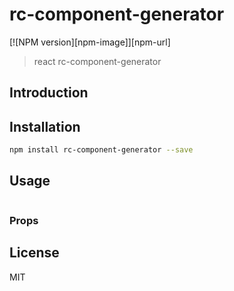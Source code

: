 # rc-component-generator

[![NPM version][npm-image]][npm-url]
> react rc-component-generator

## Introduction


## Installation

```bash
npm install rc-component-generator --save
```

## Usage

```javascript

```
### Props

## License

MIT
